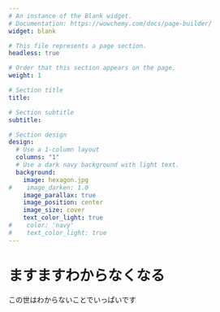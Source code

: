 ```yaml
---
# An instance of the Blank widget.
# Documentation: https://wowchemy.com/docs/page-builder/
widget: blank

# This file represents a page section.
headless: true

# Order that this section appears on the page.
weight: 1

# Section title
title: 

# Section subtitle
subtitle:

# Section design
design:
  # Use a 1-column layout
  columns: "1"
  # Use a dark navy background with light text.
  background:
    image: hexagon.jpg
#    image_darken: 1.0
    image_parallax: true
    image_position: center
    image_size: cover
    text_color_light: true
#    color: 'navy'
#    text_color_light: true
---
```



# ますますわからなくなる
この世はわからないことでいっぱいです
<br><br><br><br><br><br>